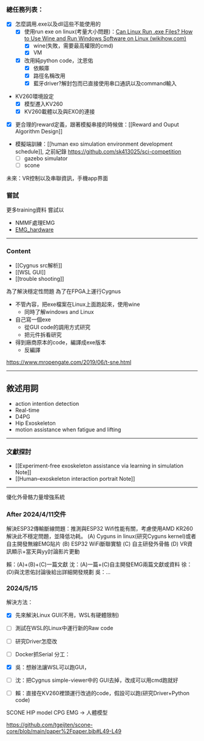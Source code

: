 ### 總任務列表：
- [x] 怎麼調用.exe以及dll這些不能使用的
	- [x] 使用run exe on linux(考量大小問題)：[Can Linux Run .exe Files? How to Use Wine and Run Windows Software on Linux (wikihow.com)](https://www.wikihow.com/Can-Linux-Run-Exe)
		- [x] wine(失敗，需要最高權限的cmd)
		- [x] VM
	- [x] 改用純python code，沈恩佑
		- [x] 依賴庫
		- [x] 路徑名稱改用
		- [x] 藍牙driver?解封包而已直接使用串口通訊以及command輸入
- KV260環境設定
	- [x] 模型遷入KV260
	- [x] KV260載體以及與EXO的連接
- [x] 更合理的reward定義，跟著模擬串接的時候做：[[Reward and Ouput Algorithm Design]]
- 模擬端訓練：[[human exo simulation environment development schedule]], 之前紀錄 https://github.com/sk413025/sci-competition
	- [ ] gazebo simulator
	- [ ] scone

未來：VR控制以及串聯資訊，手機app界面

### 嘗試
更多training資料
嘗試以
- NMMF處理EMG
- [EMG_hardware](https://github.com/ultimaterobotics/uMyo)

---
### Content
- [[Cygnus src解析]]
- [[WSL GUI]]
- [[trouble shooting]]

為了解決穩定性問題
為了在FPGA上運行Cygnus
- 不管內容，把exe檔案在Linux上面跑起來，使用wine
	- 同時了解windows and Linux
- 自己寫一個exe
	- 從GUI code的調用方式研究
	- 把元件拆看研究
- 得到廠商原本的code，編譯成exe版本
	- 反編譯

https://www.mropengate.com/2019/06/t-sne.html

---
## 敘述用詞
- action intention detection
- Real-time
- D4PG
- Hip Exoskeleton
- motion assistance when fatigue and lifting

---
### 文獻探討
- [[Experiment-free exoskeleton assistance via learning in simulation Note]]
- [[Human–exoskeleton interaction portrait Note]]

---
優化外骨骼力量增強系統
### After 2024/4/11交件
解決ESP32傳輸斷線問題：推測與ESP32 Wifi性能有關，考慮使用AMD KR260解決此不穩定問題，並降低功耗。
(A) Cyguns in linux(研究Cyguns kernel)或者自主開發無線EMG貼片
(B) ESP32 WiFi斷聯實驗
(C) 自主研發外骨骼
(D) VR資訊顯示+當天與yy討論影片更動

賴：(A)+(B)+(C)一篇文獻
沈：(A)一篇+(C)自主開發EMG兩篇文獻或資料
徐：(D)與沈恩佑討論後給出詳細開發規劃
吳：...

### 2024/5/15
解決方法：
- [x] 先來解決Linux GUI(不用，WSL有硬體限制)
- [ ] 測試在WSL的Linux中運行新的Raw code
- [ ] 研究Driver怎麼改
- [ ] Docker抓Serial
分工：
- [x] 吳：想辦法讓WSL可以跑GUI，
- [ ] 沈：把Cygnus simple-viewer中的 GUI去掉，改成可以用cmd跑就好
- [ ] 賴：直接在KV260裡頭運行改過的code，假設可以跑(研究Driver+Python code)


SCONE
HIP model
CPG
EMG -> 人體模型

https://github.com/tgeijten/scone-core/blob/main/paper%2Fpaper.bib#L49-L49
